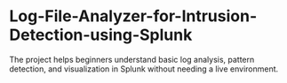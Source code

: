 # Log-File-Analyzer-for-Intrusion-Detection-using-Splunk
The project helps beginners understand basic log analysis, pattern detection, and visualization in Splunk without needing a live environment.
